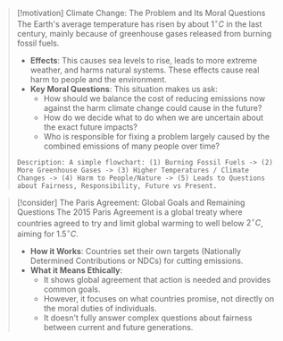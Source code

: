 > [!motivation] Climate Change: The Problem and Its Moral Questions
> The Earth's average temperature has risen by about $1^{\circ}C$ in the last century, mainly because of greenhouse gases released from burning fossil fuels.
> - **Effects**: This causes sea levels to rise, leads to more extreme weather, and harms natural systems. These effects cause real harm to people and the environment.
> - **Key Moral Questions**: This situation makes us ask:
>     - How should we balance the cost of reducing emissions now against the harm climate change could cause in the future?
>     - How do we decide what to do when we are uncertain about the exact future impacts?
>     - Who is responsible for fixing a problem largely caused by the combined emissions of many people over time?
> ```image_goes_here
> Description: A simple flowchart: (1) Burning Fossil Fuels -> (2) More Greenhouse Gases -> (3) Higher Temperatures / Climate Changes -> (4) Harm to People/Nature -> (5) Leads to Questions about Fairness, Responsibility, Future vs Present.
> ```

> [!consider] The Paris Agreement: Global Goals and Remaining Questions
> The 2015 Paris Agreement is a global treaty where countries agreed to try and limit global warming to well below $2^{\circ}C$, aiming for $1.5^{\circ}C$.
> - **How it Works**: Countries set their own targets (Nationally Determined Contributions or NDCs) for cutting emissions.
> - **What it Means Ethically**:
>     - It shows global agreement that action is needed and provides common goals.
>     - However, it focuses on what countries promise, not directly on the moral duties of individuals.
>     - It doesn't fully answer complex questions about fairness between current and future generations.